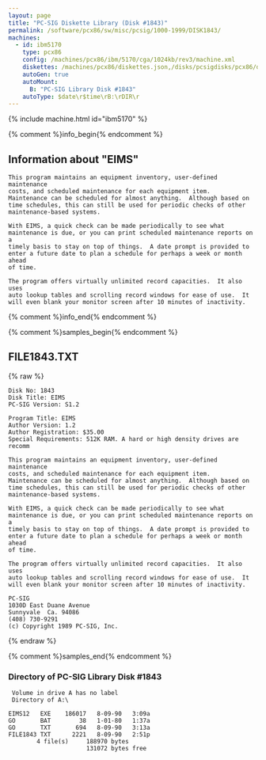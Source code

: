 ```yaml
---
layout: page
title: "PC-SIG Diskette Library (Disk #1843)"
permalink: /software/pcx86/sw/misc/pcsig/1000-1999/DISK1843/
machines:
  - id: ibm5170
    type: pcx86
    config: /machines/pcx86/ibm/5170/cga/1024kb/rev3/machine.xml
    diskettes: /machines/pcx86/diskettes.json,/disks/pcsigdisks/pcx86/diskettes.json
    autoGen: true
    autoMount:
      B: "PC-SIG Library Disk #1843"
    autoType: $date\r$time\rB:\rDIR\r
---
```


{% include machine.html id="ibm5170" %}

{% comment %}info_begin{% endcomment %}

## Information about "EIMS"

    This program maintains an equipment inventory, user-defined maintenance
    costs, and scheduled maintenance for each equipment item.
    Maintenance can be scheduled for almost anything.  Although based on
    time schedules, this can still be used for periodic checks of other
    maintenance-based systems.
    
    With EIMS, a quick check can be made periodically to see what
    maintenance is due, or you can print scheduled maintenance reports on a
    timely basis to stay on top of things.  A date prompt is provided to
    enter a future date to plan a schedule for perhaps a week or month ahead
    of time.
    
    The program offers virtually unlimited record capacities.  It also uses
    auto lookup tables and scrolling record windows for ease of use.  It
    will even blank your monitor screen after 10 minutes of inactivity.
{% comment %}info_end{% endcomment %}

{% comment %}samples_begin{% endcomment %}

## FILE1843.TXT

{% raw %}
```
Disk No: 1843                                                           
Disk Title: EIMS                                                        
PC-SIG Version: S1.2                                                    
                                                                        
Program Title: EIMS                                                     
Author Version: 1.2                                                     
Author Registration: $35.00                                             
Special Requirements: 512K RAM. A hard or high density drives are recomm
                                                                        
This program maintains an equipment inventory, user-defined maintenance 
costs, and scheduled maintenance for each equipment item.               
Maintenance can be scheduled for almost anything.  Although based on    
time schedules, this can still be used for periodic checks of other     
maintenance-based systems.                                              
                                                                        
With EIMS, a quick check can be made periodically to see what           
maintenance is due, or you can print scheduled maintenance reports on a 
timely basis to stay on top of things.  A date prompt is provided to    
enter a future date to plan a schedule for perhaps a week or month ahead
of time.                                                                
                                                                        
The program offers virtually unlimited record capacities.  It also uses 
auto lookup tables and scrolling record windows for ease of use.  It    
will even blank your monitor screen after 10 minutes of inactivity.     
                                                                        
PC-SIG                                                                  
1030D East Duane Avenue                                                 
Sunnyvale  Ca. 94086                                                    
(408) 730-9291                                                          
(c) Copyright 1989 PC-SIG, Inc.                                         
```
{% endraw %}

{% comment %}samples_end{% endcomment %}

### Directory of PC-SIG Library Disk #1843

     Volume in drive A has no label
     Directory of A:\

    EIMS12   EXE    186017   8-09-90   3:09a
    GO       BAT        38   1-01-80   1:37a
    GO       TXT       694   8-09-90   3:13a
    FILE1843 TXT      2221   8-09-90   2:51p
            4 file(s)     188970 bytes
                          131072 bytes free
